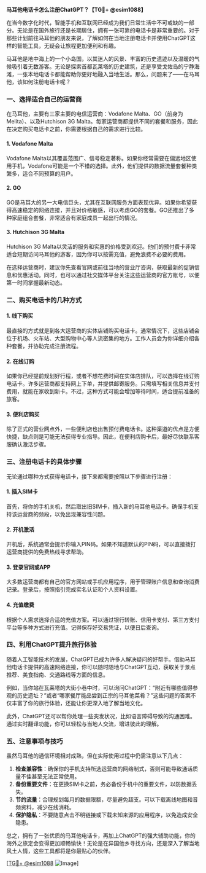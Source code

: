 **马耳他电话卡怎么注册ChatGPT？【TG💪+ @esim1088】**

在当今数字化时代，智能手机和互联网已经成为我们日常生活中不可或缺的一部分。无论是在国外旅行还是长期居住，拥有一张可靠的电话卡是非常重要的。对于那些计划前往马耳他的朋友来说，了解如何在当地注册电话卡并使用ChatGPT这样的智能工具，无疑会让旅程更加便利和有趣。

马耳他是地中海上的一个小岛国，以其迷人的风景、丰富的历史遗迹以及温暖的气候吸引着无数游客。无论是探索首都瓦莱塔的历史建筑，还是享受戈佐岛的宁静海滩，一张本地电话卡都能帮助你更好地融入当地生活。那么，问题来了——在马耳他，该如何注册电话卡呢？

### 一、选择适合自己的运营商

在马耳他，主要有三家主要的电信运营商：Vodafone Malta、GO（前身为Melita）、以及Hutchison 3G Malta。每家运营商都提供不同的套餐和服务，因此在决定购买电话卡之前，你需要根据自己的需求进行比较。

#### 1. Vodafone Malta
Vodafone Malta以其覆盖范围广、信号稳定著称。如果你经常需要在偏远地区使用手机，Vodafone可能是一个不错的选择。此外，他们提供的数据流量套餐种类繁多，适合不同预算的用户。

#### 2. GO
GO是马耳大的另一大电信巨头，尤其在互联网服务方面表现优异。如果你希望获得高速稳定的网络连接，并且对价格敏感，可以考虑GO的套餐。GO还推出了多种家庭组合套餐，非常适合有家庭成员一起出行的情况。

#### 3. Hutchison 3G Malta
Hutchison 3G Malta以灵活的服务和实惠的价格受到欢迎。他们的预付费卡非常适合短期访问马耳他的游客，因为你可以按需充值，避免浪费不必要的费用。

在选择运营商时，建议你先查看官网或前往当地的营业厅咨询，获取最新的促销信息和优惠活动。同时，也可以通过社交媒体平台关注这些运营商的官方账号，以便第一时间掌握最新动态。

### 二、购买电话卡的几种方式

#### 1. 线下购买
最直接的方式就是到各大运营商的实体店铺购买电话卡。通常情况下，这些店铺会位于机场、火车站、大型购物中心等人流密集的地方。工作人员会为你详细介绍各种套餐，并协助完成注册流程。

#### 2. 在线订购
如果你已经提前规划好行程，或者不想花费时间在实体店排队，可以选择在线订购电话卡。许多运营商都支持网上下单，并提供邮寄服务。只需填写相关信息并支付费用，就能在家收到新卡。不过，这种方式可能会增加等待时间，适合提前准备的旅客。

#### 3. 便利店购买
除了正式的营业网点外，一些便利店也出售预付费电话卡。这种渠道的优点是方便快捷，缺点则是可能无法获得专业指导。因此，在便利店购卡后，最好尽快联系客服确认激活步骤。

### 三、注册电话卡的具体步骤

无论通过哪种方式获得电话卡，接下来都需要按照以下步骤进行注册：

#### 1. 插入SIM卡
首先，将你的手机关机，然后取出旧SIM卡，插入新的马耳他电话卡。确保手机支持该运营商的频段，以免出现兼容性问题。

#### 2. 开机激活
开机后，系统通常会提示你输入PIN码。如果不知道默认的PIN码，可以直接拨打运营商提供的免费热线寻求帮助。

#### 3. 登录官网或APP
大多数运营商都有自己的官方网站或手机应用程序，用于管理账户信息和查询消费记录。登录后，按照指引完成实名认证和个人资料设置。

#### 4. 充值缴费
根据个人需求选择合适的充值方案。可以通过银行转账、信用卡支付、第三方支付平台等多种方式进行充值。记得保存好交易凭证，以便日后查询。

### 四、利用ChatGPT提升旅行体验

随着人工智能技术的发展，ChatGPT已成为许多人解决疑问的好帮手。借助马耳他电话卡提供的高速网络连接，你可以随时随地与ChatGPT互动，获取关于景点推荐、美食指南、交通路线等方面的信息。

例如，当你站在瓦莱塔的大街小巷中时，可以询问ChatGPT：“附近有哪些值得参观的历史遗址？”或者“哪家餐厅能品尝到正宗的马耳他菜肴？”这些问题的答案不仅丰富了你的旅行体验，还能让你更深入地了解当地文化。

此外，ChatGPT还可以帮你处理一些突发状况，比如语言障碍导致的沟通困难。通过实时翻译功能，你可以轻松与当地人交流，增进彼此的理解。

### 五、注意事项与技巧

虽然马耳他的通信环境相对成熟，但在实际使用过程中仍需注意以下几点：

1. **检查兼容性**：确保你的手机支持所选运营商的网络制式，否则可能导致通话质量不佳甚至无法正常使用。
2. **备份重要文件**：在更换SIM卡之前，务必备份手机中的重要文件，以防数据丢失。
3. **节约流量**：合理规划每月的数据限额，尽量避免超支。可以下载离线地图和音频资料，减少在线消耗。
4. **保护隐私**：不要随意点击不明链接或下载未知来源的应用程序，以免造成安全隐患。

总之，拥有了一张优质的马耳他电话卡，再加上ChatGPT的强大辅助功能，你的海外之旅定会变得更加顺畅愉快！无论是在异国他乡寻找方向，还是深入了解当地风土人情，这些工具都将是你最贴心的伙伴。

[[TG💪+ @esim1088](https://t.me/s/esim1088) ![Image](https://i.postimg.cc/4NQfJmqS/Snipaste-2025-05-13-00-14-12.png)]